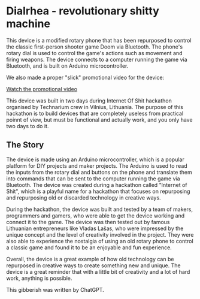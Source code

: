 # Dialrhea - revolutionary shitty machine

This device is a modified rotary phone that has been repurposed to control the classic first-person shooter game Doom via Bluetooth. The phone's rotary dial is used to control the game's actions such as movement and firing weapons. The device connects to a computer running the game via Bluetooth, and is built on Arduino microcontroller.

We also made a proper "slick" promotional video for the device:

[Watch the promotional video](https://www.youtube.com/watch?v=RVSE1t3wHlI)

<!-- [![Dialrhea](https://img.youtube.com/vi/RVSE1t3wHlI/0.jpg)](https://www.youtube.com/watch?v=RVSE1t3wHlI) -->

This device was built in two days during Internet Of Shit hackathon organised by Technarium crew in Vilnius, Lithuania. The purpose of this hackathon is to build devices that are completely useless from practical poinnt of view, but must be functional and actually work, and you only have two days to do it.

## The Story

The device is made using an Arduino microcontroller, which is a popular platform for DIY projects and maker projects. The Arduino is used to read the inputs from the rotary dial and buttons on the phone and translate them into commands that can be sent to the computer running the game via Bluetooth. The device was created during a hackathon called "Internet of Shit", which is a playful name for a hackathon that focuses on repurposing and repurposing old or discarded technology in creative ways.

During the hackathon, the device was built and tested by a team of makers, programmers and gamers, who were able to get the device working and connect it to the game. The device was then tested out by famous Lithuanian entrepreneurs like Vladas Lašas, who were impressed by the unique concept and the level of creativity involved in the project. They were also able to experience the nostalgia of using an old rotary phone to control a classic game and found it to be an enjoyable and fun experience.

Overall, the device is a great example of how old technology can be repurposed in creative ways to create something new and unique. The device is a great reminder that with a little bit of creativity and a lot of hard work, anything is possible.

This gibberish was written by ChatGPT.